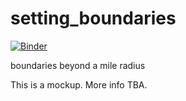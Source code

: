 # setting_boundaries

[![Binder](https://mybinder.org/badge_logo.svg)](https://mybinder.org/v2/gh/sastoudt/setting_boundaries/r/master?urlpath=shiny/shiny/)


boundaries beyond a mile radius

This is a mockup. More info TBA.

